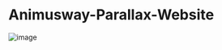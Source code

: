 # Animusway-Parallax-Website
![image](https://user-images.githubusercontent.com/118567648/212492087-fb85c5d5-d71c-4251-b32f-3ee2d2bc363a.png)
